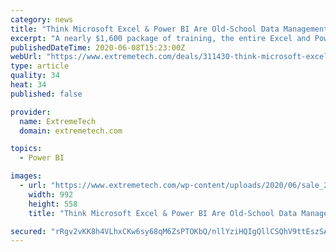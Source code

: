 ```yaml
---
category: news
title: "Think Microsoft Excel & Power BI Are Old-School Data Management? Think Again."
excerpt: "A nearly $1,600 package of training, the entire Excel and Power BI course collection is on sale at less than $5 per course, just $34.96."
publishedDateTime: 2020-06-08T15:23:00Z
webUrl: "https://www.extremetech.com/deals/311430-think-microsoft-excel-power-bi-are-old-school-data-management-think-again"
type: article
quality: 34
heat: 34
published: false

provider:
  name: ExtremeTech
  domain: extremetech.com

topics:
  - Power BI

images:
  - url: "https://www.extremetech.com/wp-content/uploads/2020/06/sale_28692_primary_image_wide.jpg"
    width: 992
    height: 558
    title: "Think Microsoft Excel & Power BI Are Old-School Data Management? Think Again."

secured: "rRgv2vKK8h4VLhxCKw6sy68qM6ZsPTOKbQ/nllYziHQIgQllCSQhV9ttEszSAy4WiBkhXjvE7Wp/d/MUFjAAw7BuWnxUAADxicXKDo/PkQKi2mL79ugNvHxIDbOBG3hgeE2YZiOAA3dJEhcb37V5WdNxaO+5w8/7UQtvOkyDE1gt28lOOUR51j9uaMxRlGCABeeWg2Bu93NP94QWEps1oQv10XymnrBJ/ZVS+dkgVWhDe69jy+uXEtGa3P9gJDufF7akkxOXTtDHB+K3ikARPdMTwh4r0pRVFXjTglZQG9Ke2ZWVgpeQ+70yIWJXBg6MBvEK7Fuq1jNCLpxrPDtWBioU53ZJiqOc7uRZsyyEoSLE/sZ0BywD0pwAPFy9fFr3Nz6g32ZwNyIf2KUS9tHGpwPwWBzhtWi33rbWthXIDNT5vSQfY9rtB9r3cbqMiXtVxo9XPZMD/aBM6fvizjo6qhYd3K3uiVwq03XFk8wD3ZY=;wK3S0dErfAie7ad1accLlQ=="
---
```


